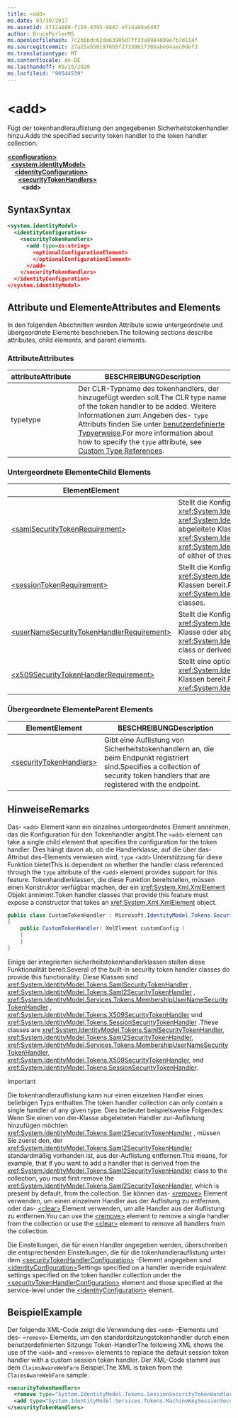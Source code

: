 ```yaml
---
title: <add>
ms.date: 03/30/2017
ms.assetid: 4712a888-f154-4395-8887-ef14a88a6497
author: BrucePerlerMS
ms.openlocfilehash: 7c2b6bdc62da63905d7ff33a9984808e7b7d114f
ms.sourcegitcommit: 27a15a55019f6b5f2733961738babe94aec0def3
ms.translationtype: MT
ms.contentlocale: de-DE
ms.lasthandoff: 09/15/2020
ms.locfileid: "90544539"
---
```

# \<add>
<span data-ttu-id="57f14-101">Fügt der tokenhandlerauflistung den angegebenen Sicherheitstokenhandler hinzu.</span><span class="sxs-lookup"><span data-stu-id="57f14-101">Adds the specified security token handler to the token handler collection.</span></span>  
  
[**\<configuration>**](../configuration-element.md)\
&nbsp;&nbsp;[**\<system.identityModel>**](system-identitymodel.md)\
&nbsp;&nbsp;&nbsp;&nbsp;[**\<identityConfiguration>**](identityconfiguration.md)\
&nbsp;&nbsp;&nbsp;&nbsp;&nbsp;&nbsp;[**\<securityTokenHandlers>**](securitytokenhandlers.md)\
&nbsp;&nbsp;&nbsp;&nbsp;&nbsp;&nbsp;&nbsp;&nbsp;**\<add>**  
  
## <a name="syntax"></a><span data-ttu-id="57f14-102">Syntax</span><span class="sxs-lookup"><span data-stu-id="57f14-102">Syntax</span></span>  
  
```xml  
<system.identityModel>  
  <identityConfiguration>  
    <securityTokenHandlers>  
      <add type=xs:string>  
        <optionalConfigurationElement>  
        </optionalConfigurationElement>  
      </add>  
    </securityTokenHandlers>  
  </identityConfiguration>  
</system.identityModel>  
```  
  
## <a name="attributes-and-elements"></a><span data-ttu-id="57f14-103">Attribute und Elemente</span><span class="sxs-lookup"><span data-stu-id="57f14-103">Attributes and Elements</span></span>  
 <span data-ttu-id="57f14-104">In den folgenden Abschnitten werden Attribute sowie untergeordnete und übergeordnete Elemente beschrieben.</span><span class="sxs-lookup"><span data-stu-id="57f14-104">The following sections describe attributes, child elements, and parent elements.</span></span>  
  
### <a name="attributes"></a><span data-ttu-id="57f14-105">Attribute</span><span class="sxs-lookup"><span data-stu-id="57f14-105">Attributes</span></span>  
  
|<span data-ttu-id="57f14-106">attribute</span><span class="sxs-lookup"><span data-stu-id="57f14-106">Attribute</span></span>|<span data-ttu-id="57f14-107">BESCHREIBUNG</span><span class="sxs-lookup"><span data-stu-id="57f14-107">Description</span></span>|  
|---------------|-----------------|  
|<span data-ttu-id="57f14-108">type</span><span class="sxs-lookup"><span data-stu-id="57f14-108">type</span></span>|<span data-ttu-id="57f14-109">Der CLR-Typname des tokenhandlers, der hinzugefügt werden soll.</span><span class="sxs-lookup"><span data-stu-id="57f14-109">The CLR type name of the token handler to be added.</span></span> <span data-ttu-id="57f14-110">Weitere Informationen zum Angeben des- `type` Attributs finden Sie unter [benutzerdefinierte Typverweise](/previous-versions/windows-identity-foundation/gg638728(v=msdn.10)#custom-type-references).</span><span class="sxs-lookup"><span data-stu-id="57f14-110">For more information about how to specify the `type` attribute, see [Custom Type References](/previous-versions/windows-identity-foundation/gg638728(v=msdn.10)#custom-type-references).</span></span>|  
  
### <a name="child-elements"></a><span data-ttu-id="57f14-111">Untergeordnete Elemente</span><span class="sxs-lookup"><span data-stu-id="57f14-111">Child Elements</span></span>  
  
|<span data-ttu-id="57f14-112">Element</span><span class="sxs-lookup"><span data-stu-id="57f14-112">Element</span></span>|<span data-ttu-id="57f14-113">BESCHREIBUNG</span><span class="sxs-lookup"><span data-stu-id="57f14-113">Description</span></span>|  
|-------------|-----------------|  
|[\<samlSecurityTokenRequirement>](samlsecuritytokenrequirement.md)|<span data-ttu-id="57f14-114">Stellt die Konfiguration für die- <xref:System.IdentityModel.Tokens.SamlSecurityTokenHandler> Klasse, die- <xref:System.IdentityModel.Tokens.Saml2SecurityTokenHandler> Klasse oder eine abgeleitete Klasse einer dieser Klassen bereit.</span><span class="sxs-lookup"><span data-stu-id="57f14-114">Provides configuration for the <xref:System.IdentityModel.Tokens.SamlSecurityTokenHandler> class, the <xref:System.IdentityModel.Tokens.Saml2SecurityTokenHandler> class, or a derived class of either of these classes.</span></span>|  
|[\<sessionTokenRequirement>](sessiontokenrequirement.md)|<span data-ttu-id="57f14-115">Stellt die Konfiguration für die- <xref:System.IdentityModel.Tokens.SessionSecurityTokenHandler> Klasse oder abgeleitete Klassen bereit.</span><span class="sxs-lookup"><span data-stu-id="57f14-115">Provides configuration for the <xref:System.IdentityModel.Tokens.SessionSecurityTokenHandler> class or derived classes.</span></span>|  
|[\<userNameSecurityTokenHandlerRequirement>](usernamesecuritytokenhandlerrequirement.md)|<span data-ttu-id="57f14-116">Stellt die Konfiguration für die- <xref:System.IdentityModel.Services.Tokens.MembershipUserNameSecurityTokenHandler> Klasse oder abgeleitete Klassen bereit.</span><span class="sxs-lookup"><span data-stu-id="57f14-116">Provides configuration for the <xref:System.IdentityModel.Services.Tokens.MembershipUserNameSecurityTokenHandler> class or derived classes.</span></span>|  
|[\<x509SecurityTokenHandlerRequirement>](x509securitytokenhandlerrequirement.md)|<span data-ttu-id="57f14-117">Stellt eine optionale Konfiguration für die- <xref:System.IdentityModel.Tokens.X509SecurityTokenHandler> Klasse oder abgeleitete Klassen bereit.</span><span class="sxs-lookup"><span data-stu-id="57f14-117">Provides optional configuration for the <xref:System.IdentityModel.Tokens.X509SecurityTokenHandler> class or derived classes.</span></span>|  
  
### <a name="parent-elements"></a><span data-ttu-id="57f14-118">Übergeordnete Elemente</span><span class="sxs-lookup"><span data-stu-id="57f14-118">Parent Elements</span></span>  
  
|<span data-ttu-id="57f14-119">Element</span><span class="sxs-lookup"><span data-stu-id="57f14-119">Element</span></span>|<span data-ttu-id="57f14-120">BESCHREIBUNG</span><span class="sxs-lookup"><span data-stu-id="57f14-120">Description</span></span>|  
|-------------|-----------------|  
|[\<securityTokenHandlers>](securitytokenhandlers.md)|<span data-ttu-id="57f14-121">Gibt eine Auflistung von Sicherheitstokenhandlern an, die beim Endpunkt registriert sind.</span><span class="sxs-lookup"><span data-stu-id="57f14-121">Specifies a collection of security token handlers that are registered with the endpoint.</span></span>|  
  
## <a name="remarks"></a><span data-ttu-id="57f14-122">Hinweise</span><span class="sxs-lookup"><span data-stu-id="57f14-122">Remarks</span></span>  
 <span data-ttu-id="57f14-123">Das- `<add>` Element kann ein einzelnes untergeordnetes Element annehmen, das die Konfiguration für den Tokenhandler angibt.</span><span class="sxs-lookup"><span data-stu-id="57f14-123">The `<add>` element can take a single child element that specifies the configuration for the token handler.</span></span> <span data-ttu-id="57f14-124">Dies hängt davon ab, ob die Handlerklasse, auf die über das-Attribut des-Elements verwiesen wird, `type` `<add>` Unterstützung für diese Funktion bietet</span><span class="sxs-lookup"><span data-stu-id="57f14-124">This is dependent on whether the handler class referenced through the `type` attribute of the `<add>` element provides support for this feature.</span></span> <span data-ttu-id="57f14-125">Tokenhandlerklassen, die diese Funktion bereitstellen, müssen einen Konstruktor verfügbar machen, der ein <xref:System.Xml.XmlElement> Objekt annimmt.</span><span class="sxs-lookup"><span data-stu-id="57f14-125">Token handler classes that provide this feature must expose a constructor that takes an <xref:System.Xml.XmlElement> object.</span></span>  

```csharp  
public class CustomTokenHandler : Microsoft.IdentityModel.Tokens.SecurityTokenHandler  
{  
    public CustomTokenHandler( XmlElement customConfig )  
    {  
    }  
}  
```  
  
 <span data-ttu-id="57f14-126">Einige der integrierten sicherheitstokenhandlerklassen stellen diese Funktionalität bereit.</span><span class="sxs-lookup"><span data-stu-id="57f14-126">Several of the built-in security token handler classes do provide this functionality.</span></span> <span data-ttu-id="57f14-127">Diese Klassen sind <xref:System.IdentityModel.Tokens.SamlSecurityTokenHandler> , <xref:System.IdentityModel.Tokens.Saml2SecurityTokenHandler> , <xref:System.IdentityModel.Services.Tokens.MembershipUserNameSecurityTokenHandler> , <xref:System.IdentityModel.Tokens.X509SecurityTokenHandler> und <xref:System.IdentityModel.Tokens.SessionSecurityTokenHandler> .</span><span class="sxs-lookup"><span data-stu-id="57f14-127">These classes are <xref:System.IdentityModel.Tokens.SamlSecurityTokenHandler>, <xref:System.IdentityModel.Tokens.Saml2SecurityTokenHandler>, <xref:System.IdentityModel.Services.Tokens.MembershipUserNameSecurityTokenHandler>, <xref:System.IdentityModel.Tokens.X509SecurityTokenHandler>, and <xref:System.IdentityModel.Tokens.SessionSecurityTokenHandler>.</span></span>  
  
> [!IMPORTANT]
> <span data-ttu-id="57f14-128">Die tokenhandlerauflistung kann nur einen einzelnen Handler eines beliebigen Typs enthalten.</span><span class="sxs-lookup"><span data-stu-id="57f14-128">The token handler collection can only contain a single handler of any given type.</span></span> <span data-ttu-id="57f14-129">Dies bedeutet beispielsweise Folgendes: Wenn Sie einen von der-Klasse abgeleiteten Handler zur-Auflistung hinzufügen möchten <xref:System.IdentityModel.Tokens.Saml2SecurityTokenHandler> , müssen Sie zuerst den, der <xref:System.IdentityModel.Tokens.Saml2SecurityTokenHandler> standardmäßig vorhanden ist, aus der-Auflistung entfernen.</span><span class="sxs-lookup"><span data-stu-id="57f14-129">This means, for example, that if you want to add a handler that is derived from the <xref:System.IdentityModel.Tokens.Saml2SecurityTokenHandler> class to the collection, you must first remove the <xref:System.IdentityModel.Tokens.Saml2SecurityTokenHandler>, which is present by default, from the collection.</span></span> <span data-ttu-id="57f14-130">Sie können das- [\<remove>](remove.md) Element verwenden, um einen einzelnen Handler aus der Auflistung zu entfernen, oder das- [\<clear>](clear.md) Element verwenden, um alle Handler aus der Auflistung zu entfernen.</span><span class="sxs-lookup"><span data-stu-id="57f14-130">You can use the [\<remove>](remove.md) element to remove a single handler from the collection or use the [\<clear>](clear.md) element to remove all handlers from the collection.</span></span>  
  
 <span data-ttu-id="57f14-131">Die Einstellungen, die für einen Handler angegeben werden, überschreiben die entsprechenden Einstellungen, die für die tokenhandlerauflistung unter dem [\<securityTokenHandlerConfiguration>](securitytokenhandlerconfiguration.md) -Element angegeben sind [\<identityConfiguration>](identityconfiguration.md)</span><span class="sxs-lookup"><span data-stu-id="57f14-131">Settings specified on a handler override equivalent settings specified on the token handler collection under the [\<securityTokenHandlerConfiguration>](securitytokenhandlerconfiguration.md) element and those specified at the service-level under the [\<identityConfiguration>](identityconfiguration.md) element.</span></span>  
  
## <a name="example"></a><span data-ttu-id="57f14-132">Beispiel</span><span class="sxs-lookup"><span data-stu-id="57f14-132">Example</span></span>  
 <span data-ttu-id="57f14-133">Der folgende XML-Code zeigt die Verwendung des `<add>` -Elements und des- `<remove>` Elements, um den standardsitzungstokenhandler durch einen benutzerdefinierten Sitzungs Token-Handler</span><span class="sxs-lookup"><span data-stu-id="57f14-133">The following XML shows the use of the `<add>` and `<remove>` elements to replace the default session token handler with a custom session token handler.</span></span> <span data-ttu-id="57f14-134">Der XML-Code stammt aus dem `ClaimsAwareWebFarm` Beispiel.</span><span class="sxs-lookup"><span data-stu-id="57f14-134">The XML is taken from the `ClaimsAwareWebFarm` sample.</span></span>  
  
```xml  
<securityTokenHandlers>  
  <remove type="System.IdentityModel.Tokens.SessionSecurityTokenHandler, System.IdentityModel, Version=4.0.0.0, Culture=neutral, PublicKeyToken=b77a5c561934e089" />  
  <add type="System.IdentityModel.Services.Tokens.MachineKeySessionSecurityTokenHandler, System.IdentityModel.Services, Version=4.0.0.0, Culture=neutral, PublicKeyToken=b77a5c561934e089" />  
</securityTokenHandlers>  
```
